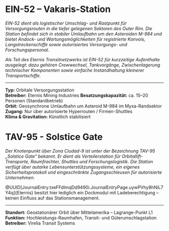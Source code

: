 # EIN-52 – Vakaris-Station
_EIN-52 dient als logistischer Umschlag- und Rastpunkt für Versorgungsrouten in die tiefer gelegenen Sektoren des Outer Rim. Die Station befindet sich in stabiler Umlaufbahn um den Asteroiden M-984 und bietet Andock- und Wartungsmöglichkeiten für registrierte Konvois, Langstreckenschiffe sowie autorisiertes Versorgungs- und Forschungspersonal._

_Als Teil des Eternis Transitnetzwerks ist EIN-52 für kurzzeitige Aufenthalte ausgelegt: dazu gehören Crewwechsel, Tankvorgänge, Zwischenlagerung technischer Komponenten sowie einfache Instandhaltung kleinerer Transportschiffe._

- - -

**Typ:** Orbitale Versorgungsstation  
**Betreiber:** Eternis Mining Industries
**Besatzungskapazität:** ca. 15–20 Personen (Standardbetrieb)  
**Orbit:** Geosynchrone Umlaufbahn um Asteroid M-984 im Myxa-Randsektor  
**Zugang:** Nur über autorisierte Hyperrouten / Firmen-Shuttles  
**Klima & Gravitation:** Künstlich stabilisiert

# TAV-95 - Solstice Gate
_Der Knotenpunkt über Zona Ciudad-9 ist unter der Bezeichnung TAV-95 „Solstice Gate“ bekannt. Er dient als Verteilerstation für Orbitallift-Transporte, Raumfrachter, Shuttles und Forschungslogistik. Die Station verfügt über autarke Lebensunterstützungssysteme, ein eigenes Sicherheitsprotokoll und eingeschränkte Zugangsschleusen für autorisierte Unternehmen._

@UUID\[JournalEntry.txeFFdImqDd9490i.JournalEntryPage.uywPVhy8hNiL7Y4q\]{Eternis} besitzt hier lediglich ein Dockmodul mit Ladeberechtigung – keinen Einfluss auf das Stationsmanagement.

- - -

**Standort:** Geostationärer Orbit über Mittelamerika – Lagrange-Punkt L1  
**Funktion:** Hochleistungs-Raumhafen, Transit- und Güterumschlagstation  
**Betreiber:** Virelia Transit Systems